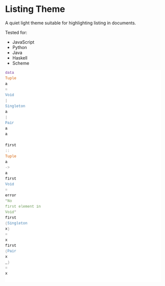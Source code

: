 # Listing Theme

A quiet light theme suitable for highlighting listing in documents.

Tested for:
  - JavaScript
  - Python
  - Java
  - Haskell
  - Scheme

<meta charset='utf-8'><div style="color: #000000;background-color: #ffffff;font-family: Menlo, Monaco, 'Courier New', monospace;font-weight: normal;font-size: 12px;line-height: 18px;white-space: pre;"><div><span style="color: #7a3e9d;">data</span><span style="color: #8b0000;"> </span><span style="color: #d45d00;">Tuple</span><span style="color: #8b0000;"> </span><span style="color: #000000;">a</span><span style="color: #8b0000;"> </span><span style="color: #888888;">=</span><span style="color: #8b0000;"> </span><span style="color: #4682b4;">Void</span><span style="color: #8b0000;"> </span><span style="color: #888888;">|</span><span style="color: #8b0000;"> </span><span style="color: #4682b4;">Singleton</span><span style="color: #8b0000;"> </span><span style="color: #000000;">a</span><span style="color: #8b0000;"> </span><span style="color: #888888;">|</span><span style="color: #8b0000;"> </span><span style="color: #4682b4;">Pair</span><span style="color: #8b0000;"> </span><span style="color: #000000;">a</span><span style="color: #8b0000;"> </span><span style="color: #000000;">a</span></div><br><div><span style="color: #000000;">first</span><span style="color: #8b0000;"> </span><span style="color: #888888;">::</span><span style="color: #8b0000;"> </span><span style="color: #d45d00;">Tuple</span><span style="color: #8b0000;"> </span><span style="color: #000000;">a</span><span style="color: #8b0000;"> </span><span style="color: #888888;">-&gt;</span><span style="color: #8b0000;"> </span><span style="color: #000000;">a</span></div><div><span style="color: #000000;">first </span><span style="color: #4682b4;">Void</span><span style="color: #000000;"> </span><span style="color: #888888;">=</span><span style="color: #000000;"> error </span><span style="color: #888888;">"</span><span style="color: #6a9955;">No first element in Void</span><span style="color: #888888;">"</span></div><div><span style="color: #000000;">first </span><span style="color: #888888;">(</span><span style="color: #4682b4;">Singleton</span><span style="color: #000000;"> x</span><span style="color: #888888;">)</span><span style="color: #000000;"> </span><span style="color: #888888;">=</span><span style="color: #000000;"> x</span></div><div><span style="color: #000000;">first </span><span style="color: #888888;">(</span><span style="color: #4682b4;">Pair</span><span style="color: #000000;"> x _</span><span style="color: #888888;">)</span><span style="color: #000000;"> </span><span style="color: #888888;">=</span><span style="color: #000000;"> x</span></div><br></div>

